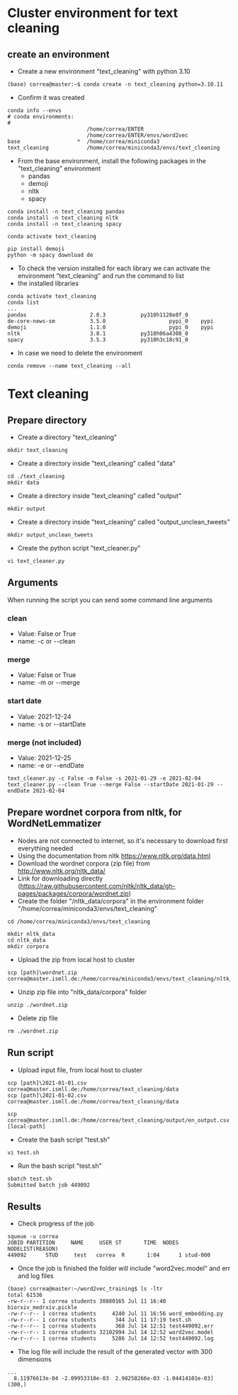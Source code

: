 # Cluster environment for text cleaning

## create an environment
* Create a new environment "text_cleaning" with python 3.10
```
(base) correa@master:~$ conda create -n text_cleaning python=3.10.11
```
* Confirm it was created
```
conda info --envs
# conda environments:
#
                         /home/correa/ENTER
                         /home/correa/ENTER/envs/word2vec
base                  *  /home/correa/miniconda3
text_cleaning            /home/correa/miniconda3/envs/text_cleaning
```
* From the base environment, install the following packages in the "text_cleaning" environment
  * pandas
  * demoji
  * nltk
  * spacy
```
conda install -n text_cleaning pandas
conda install -n text_cleaning nltk
conda install -n text_cleaning spacy

conda activate text_cleaning

pip install demoji
python -m spacy download de
```
* To check the version installed for each library we can activate the environment "text_cleaning" and run the command to list
* the installed libraries
```
conda activate text_cleaning
conda list
...
pandas                    2.0.3           py310h1128e8f_0
de-core-news-sm           3.5.0                    pypi_0    pypi
demoji                    1.1.0                    pypi_0    pypi
nltk                      3.8.1           py310h06a4308_0
spacy                     3.5.3           py310h3c18c91_0
```
* In case we need to delete the environment
```
conda remove --name text_cleaning --all
```
# Text cleaning
## Prepare directory
* Create a directory "text_cleaning"
```
mkdir text_cleaning
```
* Create a directory inside "text_cleaning" called "data"
```
cd ./text_cleaning
mkdir data
```
* Create a directory inside "text_cleaning" called "output"
```
mkdir output
```
* Create a directory inside "text_cleaning" called "output_unclean_tweets"
```
mkdir output_unclean_tweets
```
* Create the python script "text_cleaner.py"
```
vi text_cleaner.py
```

## Arguments
When running the script you can send some command line arguments
### clean
* Value: False or True
* name: -c or --clean
### merge
* Value: False or True
* name: -m or --merge
### start date
* Value: 2021-12-24
* name: -s or --startDate
### merge (not included)
* Value: 2021-12-25
* name: -e or --endDate
```
text_cleaner.py -c False -m False -s 2021-01-29 -e 2021-02-04
text_cleaner.py --clean True --merge False --startDate 2021-01-29 --endDate 2021-02-04
```

## Prepare wordnet corpora from nltk, for WordNetLemmatizer
* Nodes are not connected to internet, so it's necessary to download first everything needed
* Using the documentation from nltk https://www.nltk.org/data.html
* Download the wordnet corpora (zip file) from http://www.nltk.org/nltk_data/ 
* Link for downloading directly (https://raw.githubusercontent.com/nltk/nltk_data/gh-pages/packages/corpora/wordnet.zip)
* Create the folder "/nltk_data/corpora" in the environment folder "/home/correa/miniconda3/envs/text_cleaning"
```
cd /home/correa/miniconda3/envs/text_cleaning

mkdir nltk_data
cd nltk_data
mkdir corpora
```
* Upload the zip from local host to cluster
```
scp [path]\wordnet.zip correa@master.ismll.de:/home/correa/miniconda3/envs/text_cleaning/nltk_data/corpora
```
* Unzip zip file into "nltk_data/corpora" folder
```
unzip ./wordnet.zip
```
* Delete zip file
```
rm ./wordnet.zip
```
## Run script
* Upload input file, from local host to cluster
```
scp [path]\2021-01-01.csv correa@master.ismll.de:/home/correa/text_cleaning/data
scp [path]\2021-01-02.csv correa@master.ismll.de:/home/correa/text_cleaning/data

scp correa@master.ismll.de:/home/correa/text_cleaning/output/en_output.csv [local-path]
```
* Create the bash script "test.sh"
```
vi test.sh
```
* Run the bash script "test.sh"
```
sbatch test.sh
Submitted batch job 449092
```
## Results
* Check progress of the job
```
squeue -u correa
JOBID PARTITION     NAME     USER ST       TIME  NODES NODELIST(REASON)
449092      STUD     test   correa  R       1:04      1 stud-000
```
* Once the job is finished the folder will include "word2vec.model" and err and log files
```
(base) correa@master:~/word2vec_training$ ls -ltr
total 61536
-rw-r--r-- 1 correa students 30880165 Jul 11 16:40 biorxiv_medrxiv.pickle
-rw-r--r-- 1 correa students     4240 Jul 11 16:56 word_embedding.py
-rw-r--r-- 1 correa students      344 Jul 11 17:19 test.sh
-rw-r--r-- 1 correa students      368 Jul 14 12:51 test449092.err
-rw-r--r-- 1 correa students 32102994 Jul 14 12:52 word2vec.model
-rw-r--r-- 1 correa students     5286 Jul 14 12:52 test449092.log
```
* The log file will include the result of the generated vector with 300 dimensions
```
...
  8.11976613e-04 -2.09953310e-03  2.98258266e-03 -1.04414101e-03]
(300,)
```